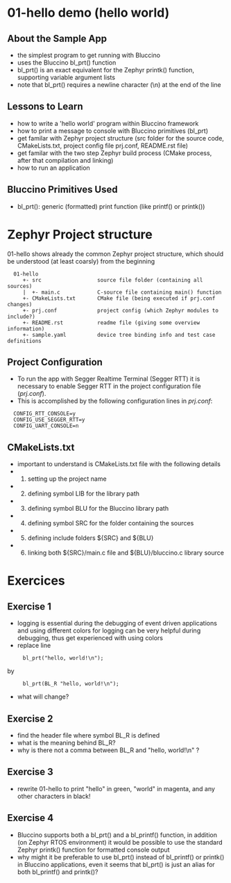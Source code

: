 # 01-hello demo (hello world)

## About the Sample App

* the simplest program to get running with Bluccino
* uses the Bluccino bl_prt() function
* bl_prt() is an exact equivalent for the Zephyr printk() function, supporting
  variable argument lists
* note that bl_prt() requires a newline character (\n) at the end of the line


## Lessons to Learn

* how to write a 'hello world' program within Bluccino framework
* how to print a message to console with Bluccino primitives (bl_prt)
* get familar with Zephyr project structure (src folder for the source code,
  CMakeLists.txt, project config file prj.conf, README.rst file)
* get familar with the two step Zephyr build process (CMake process, after that
  compilation and linking)
* how to run an application

## Bluccino Primitives Used

* bl_prt(): generic (formatted) print function (like printf() or printk())



# Zephyr Project structure

01-hello shows already the common Zephyr project structure, which should be
  understood (at least coarsly) from the beginning
```
  01-hello
     +- src                  source file folder (containing all sources)
     |  +- main.c            C-source file containing main() function
     +- CMakeLists.txt       CMake file (being executed if prj.conf changes)
     +- prj.conf             project config (which Zephyr modules to include?)
     +- README.rst           readme file (giving some overview information)
     +- sample.yaml          device tree binding info and test case definitions
```

## Project Configuration

* To run the app with Segger Realtime Terminal (Segger RTT) it is necessary to
  enable Segger RTT in the project configuration file (*prj.conf*).
* This is accomplished by the following configuration lines in *prj.conf*:

```
  CONFIG_RTT_CONSOLE=y
  CONFIG_USE_SEGGER_RTT=y
  CONFIG_UART_CONSOLE=n
```

## CMakeLists.txt

* important to understand is CMakeLists.txt file with the following details
* 1) setting up the project name
* 2) defining symbol LIB for the library path
* 3) defining symbol BLU for the Bluccino library path
* 4) defining symbol SRC for the folder containing the sources
* 5) defining include folders ${SRC} and ${BLU}
* 6) linking both ${SRC}/main.c file and ${BLU}/bluccino.c library source


# Exercices

## Exercise 1

* logging is essential during the debugging of event driven applications and
  using different colors for logging can be very helpful during debugging, thus
  get experienced with using colors
* replace line
```
     bl_prt("hello, world!\n");
```
  by
```
     bl_prt(BL_R "hello, world!\n");
```
* what will change?

## Exercise 2

* find the header file where symbol BL_R is defined
* what is the meaning behind BL_R?
* why is there not a comma between BL_R and "hello, world!\n" ?

## Exercise 3

* rewrite 01-hello to print "hello" in green, "world" in magenta, and any other
  characters in black!

## Exercise 4

* Bluccino supports both a bl_prt() and a bl_printf() function, in addition (on
  Zephyr RTOS environment) it would be possible to use the standard Zephyr
  printk() function for formatted console output
* why might it be preferable to use bl_prt() instead of bl_printf() or printk()
  in Bluccino applications, even it seems that bl_prt() is just an alias for
  both bl_printf() and printk()?
